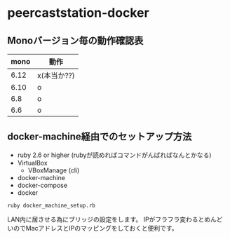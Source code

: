 # peercaststation-docker

## Monoバージョン毎の動作確認表

| mono | 動作 |
|-|-|
| 6.12 | x(本当か??) |
| 6.10 | o |
| 6.8 | o |
| 6.6 | o |

## docker-machine経由でのセットアップ方法

- ruby 2.6 or higher (rubyが読めればコマンドがんばればなんとかなる)
- VirtualBox
  - VBoxManage (cli)
- docker-machine
- docker-compose
- docker

```shell
ruby docker_machine_setup.rb
```

LAN内に居させる為にブリッジの設定をします。
IPがフラフラ変わるとめんどいのでMacアドレスとIPのマッピングをしておくと便利です。
